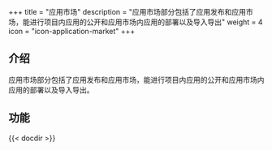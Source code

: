 ﻿+++
title = "应用市场"
description = "应用市场部分包括了应用发布和应用市场，能进行项目内应用的公开和应用市场内应用的部署以及导入导出"
weight = 4
icon = "icon-application-market"
+++

## 介绍
应用市场部分包括了应用发布和应用市场，能进行项目内应用的公开和应用市场内应用的部署以及导入导出。

## 功能

 {{< docdir >}}